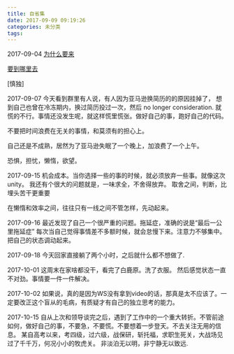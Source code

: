 ```yaml
---
title: 自省集
date: 2017-09-09 09:19:26
categories: 未分类
tags:
---
```

2017-09-04
[为什么要来](https://www.zhihu.com/question/41470037)

[要到哪里去](https://www.zhihu.com/search?type=content&q=%E8%B5%B0%E5%90%91%E5%85%B1%E5%92%8C)

[慎独]

2017-09-07
今天看到群里有人说，有人因为亚马逊换简历的的原因挂掉了，
想到自己也曾在冷冻期内，换过简历投过一次，然后 no longer consideration.
就慌的不行。事情还没发生呢，就这样慌里慌张。做好自己的事，跑好自己的代码。

不要把时间浪费在无关的事情，和莫须有的担心上。

自己还是不成熟，居然为了亚马逊失眠了一个晚上，加浪费了一个上午。

恐惧，担忧，懒惰，欲望。

2017-09-15
机会成本。当你选择一些的事的时候，就必须放弃一些事。就像这次unity。
我还有个很大的问题就是，一味求全，不舍得放弃。
取舍之间，判断，比埋头苦干更重要

在懒惰和效率之间，往往只有一线之间不管怎样，先动起来。

2017-09-16
最近发现了自己一个很严重的问题。拖延症，准确的说是“最后一公里拖延症”
每次当自己觉得事情差不多额时候，就会怠慢下来。注意力不够集中。把自己的状态调动起来。

2017-09-18
今天回家直接躺了两个小时，之后就什么都不想做了.

2017-10-01
这周末在家啥都没干，看完了白鹿原。洗了衣服。 然后感觉状态一直不对劲。事情要一件一件解决。

2017-10-02
如果说，真的是因为WS没有拿到video的话，那真是太不应该了。一定要改正这个盲从的毛病，有质疑才有自己的独立思考的能力。

2017-10-15
自从上次和领导谈完之后，遇到了工作中的一个重大转折。不管前途如何，做好自己的事，不要急，不要慌。不要想着一步登天。不去关注无用的信息。
某自高考以来，考四级，过六级，战保研，斩托福，求职生死关，大战场见过了千千万，何况小小的牧虎关。
非淡泊无以明，非宁静无以致远. 
